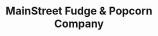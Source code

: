 ---
title: "MainStreet Fudge & Popcorn Company"
url: /berlin/mainstreet-fudge-und-popcorn-company/
shop: Süßwaren
---